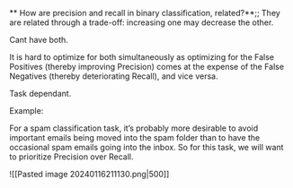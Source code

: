 ** How are precision and recall in binary classification, related?**;; They are related through a trade-off: increasing one may decrease the other. 

Cant have both.

It is hard to optimize for both simultaneously as optimizing for the False Positives (thereby improving Precision) comes at the expense of the False Negatives (thereby deteriorating Recall), and vice versa.

Task dependant.

Example:

For a spam classification task, it’s probably more desirable to avoid important emails being moved into the spam folder than to have the occasional spam emails going into the inbox. So for this task, we will want to prioritize Precision over Recall.

![[Pasted image 20240116211130.png|500]]